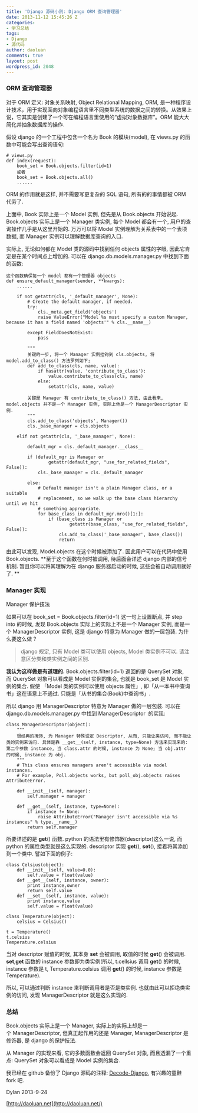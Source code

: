 ```yaml
---
title: 'Django 源码小剖: Django ORM 查询管理器'
date: 2013-11-12 15:45:26 Z
categories:
- 学习总结
tags:
- Django
- 源代码
author: daoluan
comments: true
layout: post
wordpress_id: 2048
---
```


### ORM 查询管理器


对于 ORM 定义: 对象关系映射, Object Relational Mapping, ORM, 是一种程序设计技术，用于实现面向对象编程语言里不同类型系统的数据之间的转换。从效果上说，它其实是创建了一个可在编程语言里使用的“虚拟对象数据库”。ORM 能大大简化并抽象数据库的操作.

假设 django 的一个工程中包含一个名为 Book 的模块(model), 在 views.py 的函数中可能会写出查询语句:

    
    # views.py
    def index(request):
        book_set = Book.objects.filter(id=1)
        或者
        book_set = Book.objects.all()
        ......


ORM 的作用就是这样, 并不需要写更复杂的 SQL 语句, 所有的的事情都被 ORM 代劳了.

上面中, Book 实际上是一个 Model 实例, 但先是从 Book.objects 开始说起. Book.objects 实际上是一个 Manager 类实例, 每个 Model 都会有一个, 用户的查询操作几乎是从这里开始的. 万万可以将 Model 实例理解为关系表中的一个表项数据, 而 Manager 实例可以理解数据库查询的入口.

实际上, 无论如何都在 Model 类的源码中找到任何 objects 属性的字眼, 因此它肯定是在某个时间点上增加的. 可以在 django.db.models.manager.py 中找到下面的函数:

    
    这个函数确保每一个 model 都有一个管理器 objects
    def ensure_default_manager(sender, **kwargs):
        ......
    
        if not getattr(cls, '_default_manager', None):
            # Create the default manager, if needed.
            try:
                cls._meta.get_field('objects')
                raise ValueError("Model %s must specify a custom Manager, because it has a field named 'objects'" % cls.__name__)
    
            except FieldDoesNotExist:
                pass
    
            """
            关键的一步, 将一个 Manager 实例挂钩到 cls.objects, 将 model.add_to_class() 方法罗列如下;
            def add_to_class(cls, name, value):
                if hasattr(value, 'contribute_to_class'):
                    value.contribute_to_class(cls, name)
                else:
                    setattr(cls, name, value)
    
            关键是 Manager 有 contribute_to_class() 方法, 由此看来, model.objects 并不是一个 Manager 实例, 实际上他是一个 ManagerDescriptor 实例.
            """
            cls.add_to_class('objects', Manager())
            cls._base_manager = cls.objects
    
        elif not getattr(cls, '_base_manager', None):
    
            default_mgr = cls._default_manager.__class__
    
            if (default_mgr is Manager or
                    getattr(default_mgr, "use_for_related_fields", False)):
                cls._base_manager = cls._default_manager
    
            else:
                # Default manager isn't a plain Manager class, or a suitable
                # replacement, so we walk up the base class hierarchy until we hit
                # something appropriate.
                for base_class in default_mgr.mro()[1:]:
                    if (base_class is Manager or
                            getattr(base_class, "use_for_related_fields", False)):
                        cls.add_to_class('_base_manager', base_class())
                        return


由此可以发现, Model.objects 在这个时候被添加了. 因此用户可以在代码中使用 Book.objects. **至于这个函数在何时被调用, 待后面会详述 django 内部的信号机制. 暂且你可以将其理解为在 django 服务器启动的时候, 这些会被自动调用就好了. **


### Manager 实现


Manager 保护技法

如果可以在 book_set = Book.objects.filter(id=1) 这一句上设置断点, 并 step into 的时候, 发现 Book.objects 实际上的实际上不是一个 Manager 实例, 而是一个 ManagerDescriptor 实例, 这是 django 特意为 Manager 做的一层包装. 为什么要这么做 ?


<blockquote>django 规定, 只有 Model 类可以使用 objects, Model 类实例不可以. 请注意区分类和类实例之间的区别.</blockquote>


**我认为这样做是有道理的.** Book.objects.filter(id=1) 返回的是 QuerySet 对象, 而 QuerySet 对象可以看成是 Model 实例的集合, 也就是 book_set 是 Model 实例的集合. 假使 「Model 类的实例可以使用 objects 属性」, 即「从一本书中查询书」这在语意上不通过. 只能是「从书的集合(Book)中查询书」.

所以 django 用 ManagerDescriptor 特意为 Manager 做的一层包装. 可以在 django.db.models.manager.py 中找到 ManagerDescriptor  的实现:

    
    class ManagerDescriptor(object):
        """
        很经典的掩饰, 为 Manager 特殊设定 Descriptor, 从而, 只能让类访问, 而不能让类的实例来访问. 具体是靠 __get__(self, instance, type=None) 方法来实现来的: 第二个参数 instance, 当 class.attr 的时候, instance 为 None; 当 obj.attr 的时候, instance 为 obj.
        """
        # This class ensures managers aren't accessible via model instances.
        # For example, Poll.objects works, but poll_obj.objects raises AttributeError.
    
        def __init__(self, manager):
            self.manager = manager
    
        def __get__(self, instance, type=None):
            if instance != None:
                raise AttributeError("Manager isn't accessible via %s instances" % type.__name__)
            return self.manager


所要详述的是 __get__() 函数. python 的语法里有修饰器(descriptor)这么一说, 而 python 的属性类型就是这么实现的. descriptor 实现 __get__(), __set__(), 接着将其添加到一个类中. 譬如下面的例子:

    
    class Celsius(object):
        def __init__(self, value=0.0):
            self.value = float(value)
        def __get__(self, instance, owner):
            print instance,owner
            return self.value
        def __set__(self, instance, value):
            print instance,value
            self.value = float(value)
    
    class Temperature(object):
        celsius = Celsius()
    
    t = Temperature()
    t.celsius
    Temperature.celsius


当对 descriptor 赋值的时候, 其本身 __set__ 会被调用, 取值的时候 __get__() 会被调用. __set__,__get__ 函数的 instance 参数即为类实例(所以, t.cellsius 调用 __get__() 的时候, instance 参数是 t, Temperature.celsius 调用 __get__() 的时候, instance 参数是 Temperature).

所以, 可以通过判断 instance 来判断调用者是否是类实例. 也就由此可以拒绝类实例的访问, 发现 ManagerDescriptor 就是这么实现的.


### 总结


Book.objects 实际上是一个 Manager, 实际上的实际上却是一个 ManagerDescriptor, 但真正起作用的还是 Manager, ManagerDescriptor 是修饰器, 是 django 的保护技法.

从 Manager 的实现来看, 它的多数函数会返回 QuerySet 对象, 而且透漏了一个重点: QuerySet 对象可以看成是 Model 实例的集合.

我已经在 github 备份了 Django 源码的注释: [Decode-Django](https://github.com/daoluan/Decode-Django), 有兴趣的童鞋 fork 吧.

Dylan 2013-9-24

[http://daoluan.net](http://daoluan.net/)
